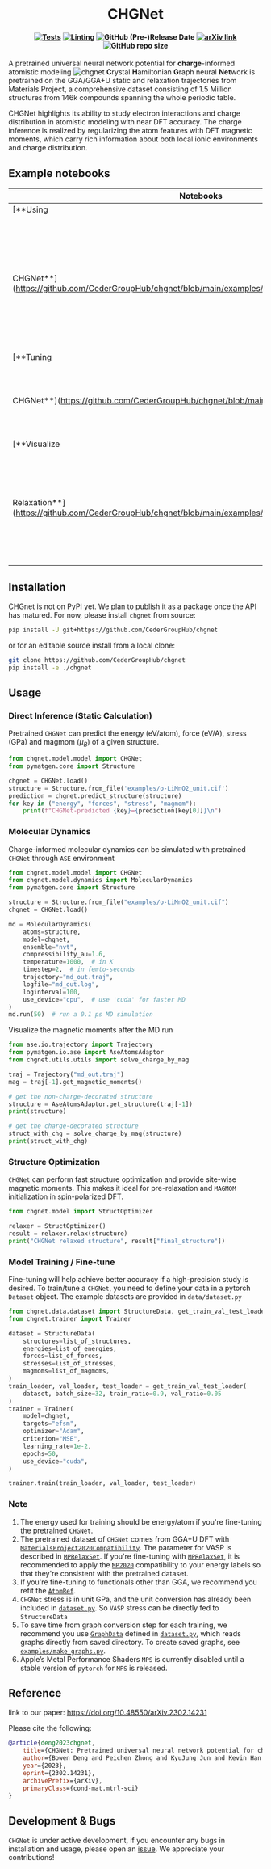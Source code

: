 <h1 align="center">CHGNet</h1>

<h4 align="center">

[![Tests](https://github.com/CederGroupHub/chgnet/actions/workflows/test.yml/badge.svg)](https://github.com/CederGroupHub/chgnet/actions/workflows/test.yml)
[![Linting](https://github.com/CederGroupHub/chgnet/actions/workflows/lint.yml/badge.svg)](https://github.com/CederGroupHub/chgnet/actions/workflows/lint.yml)
![GitHub (Pre-)Release Date](https://img.shields.io/github/release-date-pre/CederGroupHub/chgnet?logo=Github)
[![arXiv link](https://img.shields.io/badge/arXiv-2302.14231-blue)](https://arxiv.org/abs/2302.14231)
![GitHub repo size](https://img.shields.io/github/repo-size/CederGroupHub/chgnet)
</h4>

A pretrained universal neural network potential for
**charge**-informed atomistic modeling
![chgnet](chgnet-logo.png)
**C**rystal **H**amiltonian **G**raph neural **Net**work is pretrained on the GGA/GGA+U static and relaxation trajectories from Materials Project,
a comprehensive dataset consisting of 1.5 Million structures from 146k compounds spanning the whole periodic table.

CHGNet highlights its ability to study electron interactions and charge distribution
in atomistic modeling with near DFT accuracy. The charge inference is realized by regularizing the atom features with
DFT magnetic moments, which carry rich information about both local ionic environments and charge distribution.

## Example notebooks

|  Notebooks                                                                                                                        | Links&emsp;&emsp;&emsp;&emsp;&emsp;&emsp;                                                                                                 |         Descriptions                                                                                                                                 |
| ------------------------------------------------------------------------------------------------------------------------------- | --------------------------------------------------------------------------------------------------------------------------------------------- | ------------------------------------------------------------------------------------------------------------------------------------------ |
| [**Using
CHGNet**](https://github.com/CederGroupHub/chgnet/blob/main/examples/CHGNet_examples.ipynb)                         | [![Open in Google Colab]](https://colab.research.google.com/github/CederGroupHub/chgnet/blob/main/examples/CHGNet_examples.ipynb)             | Examples for loading pre-trained CHGNet, predicting energy, force, stress, magmom as well as running structure optimization and MD. |
| [**Tuning
CHGNet**](https://github.com/CederGroupHub/chgnet/blob/main/examples/fine_tuning.ipynb) | [![Open in Google Colab]](https://colab.research.google.com/github/CederGroupHub/chgnet/blob/main/examples/fine_tuning.ipynb) | Examples of fine tuning the pretrained CHGNet to your system of interest.   |
| [**Visualize
Relaxation**](https://github.com/CederGroupHub/chgnet/blob/main/examples/crystaltoolkit_relax_viewer.ipynb) | [![Open in Google Colab]](https://colab.research.google.com/github/CederGroupHub/chgnet/blob/main/examples/crystaltoolkit_relax_viewer.ipynb) | Crystal Toolkit that visualizes atom positions, energies and forces of a structure during CHGNet relaxation.    |

[Open in Google Colab]: https://colab.research.google.com/assets/colab-badge.svg

## Installation

CHGnet is not on PyPI yet. We plan to publish it as a package once the API has matured. For now, please install `chgnet` from source:

```sh
pip install -U git+https://github.com/CederGroupHub/chgnet
```

or for an editable source install from a local clone:

```sh
git clone https://github.com/CederGroupHub/chgnet
pip install -e ./chgnet
```

## Usage

### Direct Inference (Static Calculation)

Pretrained `CHGNet` can predict the energy (eV/atom), force (eV/A), stress (GPa) and
magmom ($\mu_B$) of a given structure.

```python
from chgnet.model.model import CHGNet
from pymatgen.core import Structure

chgnet = CHGNet.load()
structure = Structure.from_file('examples/o-LiMnO2_unit.cif')
prediction = chgnet.predict_structure(structure)
for key in ("energy", "forces", "stress", "magmom"):
    print(f"CHGNet-predicted {key}={prediction[key[0]]}\n")
```

### Molecular Dynamics

Charge-informed molecular dynamics can be simulated with pretrained `CHGNet` through `ASE` environment

```python
from chgnet.model.model import CHGNet
from chgnet.model.dynamics import MolecularDynamics
from pymatgen.core import Structure

structure = Structure.from_file("examples/o-LiMnO2_unit.cif")
chgnet = CHGNet.load()

md = MolecularDynamics(
    atoms=structure,
    model=chgnet,
    ensemble="nvt",
    compressibility_au=1.6,
    temperature=1000,  # in K
    timestep=2,  # in femto-seconds
    trajectory="md_out.traj",
    logfile="md_out.log",
    loginterval=100,
    use_device="cpu",  # use 'cuda' for faster MD
)
md.run(50)  # run a 0.1 ps MD simulation
```

Visualize the magnetic moments after the MD run

```python
from ase.io.trajectory import Trajectory
from pymatgen.io.ase import AseAtomsAdaptor
from chgnet.utils.utils import solve_charge_by_mag

traj = Trajectory("md_out.traj")
mag = traj[-1].get_magnetic_moments()

# get the non-charge-decorated structure
structure = AseAtomsAdaptor.get_structure(traj[-1])
print(structure)

# get the charge-decorated structure
struct_with_chg = solve_charge_by_mag(structure)
print(struct_with_chg)
```

### Structure Optimization

`CHGNet` can perform fast structure optimization and provide site-wise magnetic moments. This makes it ideal for pre-relaxation and
`MAGMOM` initialization in spin-polarized DFT.

```python
from chgnet.model import StructOptimizer

relaxer = StructOptimizer()
result = relaxer.relax(structure)
print("CHGNet relaxed structure", result["final_structure"])
```

### Model Training / Fine-tune

Fine-tuning will help achieve better accuracy if a high-precision study is desired. To train/tune a `CHGNet`, you need to define your data in a
pytorch `Dataset` object. The example datasets are provided in `data/dataset.py`

```python
from chgnet.data.dataset import StructureData, get_train_val_test_loader
from chgnet.trainer import Trainer

dataset = StructureData(
    structures=list_of_structures,
    energies=list_of_energies,
    forces=list_of_forces,
    stresses=list_of_stresses,
    magmoms=list_of_magmoms,
)
train_loader, val_loader, test_loader = get_train_val_test_loader(
    dataset, batch_size=32, train_ratio=0.9, val_ratio=0.05
)
trainer = Trainer(
    model=chgnet,
    targets="efsm",
    optimizer="Adam",
    criterion="MSE",
    learning_rate=1e-2,
    epochs=50,
    use_device="cuda",
)

trainer.train(train_loader, val_loader, test_loader)
```

### Note

1. The energy used for training should be energy/atom if you're fine-tuning the pretrained `CHGNet`.
2. The pretrained dataset of `CHGNet` comes from GGA+U DFT with [`MaterialsProject2020Compatibility`](https://github.com/materialsproject/pymatgen/blob/v2023.2.28/pymatgen/entries/compatibility.py#L826-L1102).
The parameter for VASP is described in [`MPRelaxSet`](https://github.com/materialsproject/pymatgen/blob/v2023.2.28/pymatgen/io/vasp/sets.py#L862-L879).
If you're fine-tuning with [`MPRelaxSet`](https://github.com/materialsproject/pymatgen/blob/v2023.2.28/pymatgen/io/vasp/sets.py#L862-L879), it is recommended to apply the [`MP2020`](https://github.com/materialsproject/pymatgen/blob/v2023.2.28/pymatgen/entries/compatibility.py#L826-L1102)
compatibility to your energy labels so that they're consistent with the pretrained dataset.
3. If you're fine-tuning to functionals other than GGA, we recommend you refit the [`AtomRef`](https://github.com/CederGroupHub/chgnet/blob/main/chgnet/model/composition_model.py).
4. `CHGNet` stress is in unit GPa, and the unit conversion has already been included in
[`dataset.py`](https://github.com/CederGroupHub/chgnet/blob/main/chgnet/data/dataset.py). So `VASP` stress can be directly fed to `StructureData`
5. To save time from graph conversion step for each training, we recommend you use [`GraphData`](https://github.com/CederGroupHub/chgnet/blob/main/chgnet/data/dataset.py) defined in
[`dataset.py`](https://github.com/CederGroupHub/chgnet/blob/main/chgnet/data/dataset.py), which reads graphs directly from saved directory. To create saved graphs,
see [`examples/make_graphs.py`](https://github.com/CederGroupHub/chgnet/blob/main/examples/make_graphs.py).
6. Apple’s Metal Performance Shaders `MPS` is currently disabled until a stable version of `pytorch` for `MPS` is released.

## Reference

link to our paper:
<https://doi.org/10.48550/arXiv.2302.14231>

Please cite the following:

```bib
@article{deng2023chgnet,
    title={CHGNet: Pretrained universal neural network potential for charge-informed atomistic modeling},
    author={Bowen Deng and Peichen Zhong and KyuJung Jun and Kevin Han and Christopher J. Bartel and Gerbrand Ceder},
    year={2023},
    eprint={2302.14231},
    archivePrefix={arXiv},
    primaryClass={cond-mat.mtrl-sci}
}
```

## Development & Bugs

`CHGNet` is under active development, if you encounter any bugs in installation and usage,
please open an [issue](https://github.com/CederGroupHub/chgnet/issues). We appreciate your contributions!
